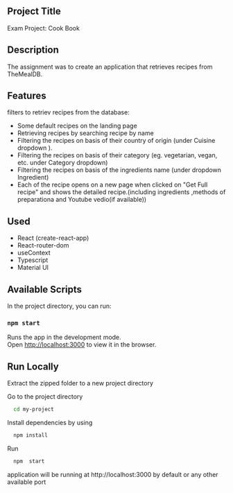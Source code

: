## Project Title

Exam Project: Cook Book

## Description

The assignment was to create an application that retrieves recipes from TheMealDB.

## Features

filters to retriev recipes from the database:

- Some default recipes on the landing page
- Retrieving recipes by searching recipe by name
- Filtering the recipes on basis of their country of origin (under Cuisine dropdown ).
- Filtering the recipes on basis of their category (eg. vegetarian, vegan, etc. under Category dropdown)
- Filtering the recipes on basis of the ingredients name (under dropdown Ingredient)
- Each of the recipe opens on a new page when clicked on "Get Full recipe" and shows the detailed recipe.(including ingredients ,methods of preparationa and Youtube vedio(if available))

## Used

- React (create-react-app)
- React-router-dom
- useContext
- Typescript
- Material UI

## Available Scripts

In the project directory, you can run:

### `npm start`

Runs the app in the development mode.\
Open [http://localhost:3000](http://localhost:3000) to view it in the browser.

## Run Locally

Extract the zipped folder to a new project directory

Go to the project directory

```bash
  cd my-project
```

Install dependencies by using

```bash
  npm install
```

Run

```bash
  npm  start
```

application will be running at http://localhost:3000 by default or any other available port
